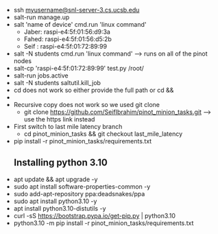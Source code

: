 * ssh myusername@snl-server-3.cs.ucsb.edu
* salt-run manage.up
* salt 'name of device' cmd.run 'linux command'
  * Jaber: raspi-e4:5f:01:56:d9:3a
  * Fahed: raspi-e4:5f:01:56:d5:2b
  * Seif : raspi-e4:5f:01:72:89:99
* salt -N students cmd.run 'linux command' --> runs on all of the pinot nodes
* salt-cp 'raspi-e4:5f:01:72:89:99' test.py /root/
* salt-run jobs.active
* salt -N students saltutil.kill_job <jobid>
* cd does not work so either provide the full path or cd <loc> && <cmd>
*
* Recursive copy does not work so we used git clone
  * git clone https://github.com/SeifIbrahim/pinot_minion_tasks.git --> use the https link instead
* First switch to last mile latency branch 
  * cd pinot_minion_tasks && git checkout last_mile_latency
* pip install -r pinot_minion_tasks/requirements.txt
  ## Installing python 3.10
* apt update &&  apt upgrade -y
* sudo apt install software-properties-common -y
* sudo add-apt-repository ppa:deadsnakes/ppa
* sudo apt install python3.10 -y
* apt install python3.10-distutils -y
* curl -sS https://bootstrap.pypa.io/get-pip.py | python3.10
* python3.10 -m pip install -r pinot_minion_tasks/requirements.txt



